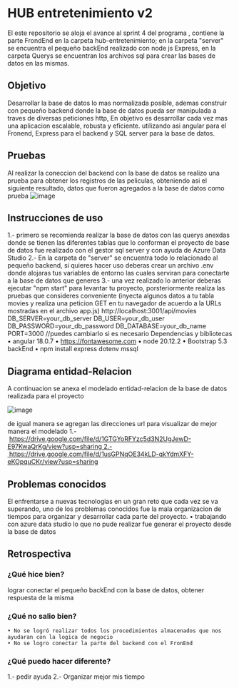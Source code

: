 # HUB entretenimiento v2

El este repositorio se aloja el avance al sprint 4 del programa , contiene la parte FrondEnd en la carpeta hub-entretenimiento; en la carpeta "server" se encuentra el pequeño backEnd realizado con node js Express, en la carpeta Querys se encuentran los archivos sql para crear las bases de datos en las mismas.

## Objetivo
Desarrollar la base de datos lo mas normalizada posible, ademas construir con pequeño backend donde la base de datos pueda ser manipulada a traves de diversas peticiones http, En objetivo es desarrollar cada vez mas una aplicacion escalable, robusta y eficiente. utilizando asi angular para el Fronend, Express para el backend y SQL server para la base de datos.
## Pruebas
Al realizar la coneccion del backend con la base de datos se realizo una prueba para obtener los registros de las peliculas, obteniendo asi el siguiente resultado, datos que fueron agregados a la base de datos como prueba
![image](https://github.com/user-attachments/assets/ae07c182-dd47-4ae6-a481-6494ef5cad32)

## Instrucciones de uso
1.- primero se recomienda realizar la base de datos con las querys anexdas donde se tienen las diferentes tablas que lo conforman el proyecto de base de datos fue realizado con el gestor sql server y con ayuda de Azure Data Studio 2.- En la carpeta de "server" se encuentra todo lo relacionado al pequeño backend, 
si quieres hacer uso deberas crear un archivo .env donde alojaras tus variables de entorno las cuales serviran para conectarte a la base de datos que generes 3.- una vez realizado lo anterior deberas ejecutar "npm start" para levantar tu proyecto, porsteriormente realiza las pruebas que consideres conveniente 
(inyecta algunos datos a tu tabla movies y realiza una peticion GET en tu navegador de acuerdo a la URLs mostradas en el archivo app.js) http://localhost:3001/api/movies
DB_SERVER=your_db_server DB_USER=your_db_user DB_PASSWORD=your_db_password DB_DATABASE=your_db_name PORT=3000 //puedes cambiarlo si es necesario
Dependencias y bibliotecas
    • angular 18.0.7
    • https://fontawesome.com
    • node 20.12.2
    • Bootstrap 5.3 backEnd
    • npm install express dotenv mssql
## Diagrama entidad-Relacion
A continuacion se anexa el modelado entidad-relacion de la base de datos realizada para el proyecto  

![image](https://github.com/user-attachments/assets/b8e10867-dc23-4b0c-9fcd-abe0e3cf0dec)



de igual manera se agregan las direcciones url para visualizar 
de mejor manera el modelado 1.- https://drive.google.com/file/d/1GTGYoRFYzc5d3N2UgJewD-E97KwaQrKg/view?usp=sharing 2.- https://drive.google.com/file/d/1usGPNqOE34kLD-qkYdmXFY-eKOpquCKr/view?usp=sharing
## Problemas conocidos
El enfrentarse a nuevas tecnologias en un gran reto que cada vez se va superando, uno de los problemas conocidos fue la mala organizacion de tiempos para organizar y desarrollar cada parte del proyecto.
    • trabajando con azure data studio lo que no pude realizar fue generar el proyecto desde la base de datos
## Retrospectiva
### ¿Qué hice bien?
lograr conectar el pequeño backEnd con la base de datos, obtener respuesta de la misma
### ¿Qué no salio bien?
    • No se logró realizar todos los procedimientos almacenados que nos ayudaran con la logica de negocio
    • No se logro conectar la parte del backend con el FronEnd
### ¿Qué puedo hacer diferente?
1.- pedir ayuda 2.- Organizar mejor mis tiempo
